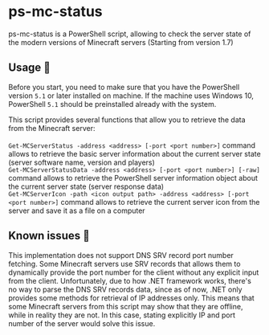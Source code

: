 # ps-mc-status
ps-mc-status is a PowerShell script, allowing to check the server state of the modern versions of Minecraft servers (Starting from version 1.7)

## Usage 📝
Before you start, you need to make sure that you have the PowerShell version ``5.1`` or later installed on machine. If the machine uses Windows 10, PowerShell ``5.1`` should be preinstalled already with the system.<br>

This script provides several functions that allow you to retrieve the data from the Minecraft server:<br><br>
``Get-MCServerStatus -address <address> [-port <port number>]`` command allows to retrieve the basic server information about the current server state (server software name, version and players)<br>
``Get-MCServerStatusData -address <address> [-port <port number>] [-raw]`` command allows to retrieve the PowerShell server information object about the current server state (server response data)<br>
``Get-MCServerIcon -path <icon output path> -address <address> [-port <port number>]`` command allows to retrieve the current server icon from the server and save it as a file on a computer

## Known issues 🦺
This implementation does not support DNS SRV record port number fetching. Some Minecraft servers use SRV records that allows them to dynamically provide the port number for the client without any explicit input from the client. Unfortunately, due to how .NET framework works, there's no way to parse the DNS SRV records data, since as of now, .NET only provides some methods for retrieval of IP addresses only. This means that some Minecraft servers from this script may show that they are offline, while in reality they are not. In this case, stating explicitly IP and port number of the server would solve this issue.
